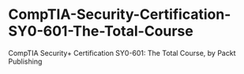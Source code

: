 # CompTIA-Security-Certification-SY0-601-The-Total-Course
CompTIA Security+ Certification SY0-601: The Total Course, by Packt Publishing

